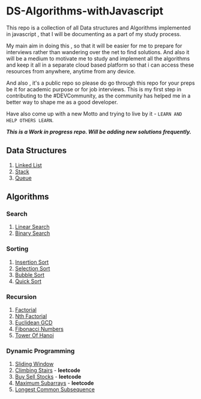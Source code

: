 # DS-Algorithms-withJavascript

This repo is a collection of all Data structures and Algorithms implemented in javascript , that I will be documenting as a part of my study process.

My main aim in doing this , so that it will be easier for me to prepare for interviews rather than wandering over the net to find solutions. And also it will be a medium to motivate me to study and implement all the algorithms and keep it all in a separate cloud based platform so that i can access these resources from anywhere, anytime from any device.

And also , it's a public repo so please do go through this repo for your preps be it for academic purpose or for job interviews. This is my first step in contributing to the #DEVCommunity, as the community has helped me in a better way to shape me as a good developer.

Have also come up with a new Motto and trying to live by it - `LEARN AND HELP OTHERS LEARN`.

***This is a Work in progress repo. Will be adding new solutions frequently.***

## Data Structures
1. [Linked List](DataStructures/LinkedList)
2. [Stack](DataStructures/Stack)
3. [Queue](DataStructures/Queue)

## Algorithms 

### Search
1. [Linear Search](Search/LinearSearch)
2. [Binary Search](Search/BinarySearch)

### Sorting
1. [Insertion Sort](Sorting/InsertionSort)
2. [Selection Sort](Sorting/SelectionSort)
3. [Bubble Sort](Sorting/BubbleSort)
4. [Quick Sort](Sorting/QuickSort)

### Recursion
1. [Factorial](Recursion/Factorial)
2. [Nth Factorial](Recursion/Nth-Factorial)
3. [Euclidean GCD](Recursion/EuclideanGCD)
4. [Fibonacci Numbers](Recursion/FibonacciNumbers)
5. [Tower Of Hanoi](Recursion/TowerOfHanoi)

### Dynamic Programming
1. [Sliding Window](DynamicProgramming/SlidingWindow)
2. [Climbing Stairs](DynamicProgramming/Climbing-Stairs) - **leetcode**
3. [Buy Sell Stocks](DynamicProgramming/Buy-Sell-Stocks) - **leetcode**
4. [Maximum Subarrays](DynamicProgramming/Maximum-Subarrays) - **leetcode**
5. [Longest Common Subsequence](DynamicProgramming/Longest-Common-Subsequence)

